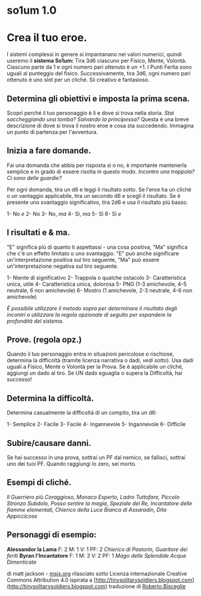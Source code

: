 # so1um 1.0

# Crea il tuo eroe.

I sistemi complessi in genere si impantanano nei valori numerici, quindi useremo il **sistema So1um:** Tira 3d6 ciascuno per Fisico, Mente, Volontà. Ciascuno parte da 1 e ogni numero pari ottenuto è un +1. I Punti Ferita sono uguali al punteggio del fisico. Successivamente, tira 3d6, ogni numero pari ottenuto è uno slot per un cliché. Sii creativo e fantasioso.

## Determina gli obiettivi e imposta la prima scena.

Scopri perché il tuo personaggio è lì e dove si trova nella storia. *Stai saccheggiando una tomba? Salvando la principessa?* Questa è una breve descrizione di dove si trova il nostro eroe e cosa sta succedendo. Immagina un punto di partenza per l'avventura.

## Inizia a fare domande.

Fai una domanda che abbia per risposta sì o no, è importante mantenerla semplice e in grado di essere risolta in questo modo. *Incontro una trappola? Ci sono delle guardie?*

Per ogni domanda, tira un d6 e leggi il risultato sotto. Se l'eroe ha un cliché o un vantaggio applicabile, tira un secondo d6 e scegli il risultato. Se è presente uno svantaggio significativo, tira 2d6 e usa il risultato più basso.

1- No *e*
2- No
3- No, *ma*
4- Sì, *ma*
5- Sì
6- Sì *e*

## I risultati e & ma.

"E" significa più di quanto ti aspettassi - una cosa positiva, "Ma" significa che c'è un effetto limitato o uno svantaggio. "E" può anche significare un'interpretazione positiva sul tiro seguente, "Ma" può essere un'interpretazione negativa sul tiro seguente.

1- Niente di significativo
2- Trappola o qualche ostacolo
3- Caratteristica unica, utile
4- Caratteristica unica, dolorosa
5- PNG (1-3 amichevole, 4-5 neutrale, 6 non amichevole)
6- Mostro (1 amichevole, 2-3 neutrale, 4-6 non amichevole)

*È possibile utilizzare il metodo sopra per determinare il risultato degli incontri o utilizzare la regola opzionale di seguito per espandere la profondità del sistema.*

## Prove. (regola opz.)

Quando il tuo personaggio entra in situazioni pericolose o rischiose, determina la difficoltà (tramite licenza narrativa o dadi, *vedi sotto*). Usa dadi uguali a Fisico, Mente o Volontà per la Prova. Se è applicabile un cliché, aggiungi un dado al tiro. Se UN dado eguaglia o supera la Difficoltà, hai successo!

## Determina la difficoltà.

Determina casualmente la difficoltà di un compito, tira un d6:

1- Semplice
2- Facile
3- Facile
4- Ingannevole
5- Ingannevole
6- Difficile

## Subire/causare danni.

Se hai successo in una prova, sottrai un PF dal nemico, se fallisci, sottrai uno dei tuoi PF. Quando raggiungi lo zero, sei morto.

## Esempi di cliché.

*Il Guerriero più Coraggioso, Monaco Esperto, Ladro Tuttofare, Piccolo Stronzo Subdolo, Posso sentire la magia, Speziale del Re, Incantatore delle fiamme elementali, Chierico della Luce Bianca di Assaradin, Dita Appiccicose*

## Personaggi di esempio:

**Alessandor la Lama** F: 2 M: 1 V: 1 PF: 2 *Chierico di Pastorin, Guaritore dei feriti*
**Byran l'Incantatore** F: 1 M: 3 V: 2 PF: 1 *Mago delle Splendide Acque Dimenticate*

di matt jackson - [msjx.org](http://msjx.org)
rilasciato sotto Licenza internazionale Creative Commons Attribution 4.0 ispirata a [http://tinysolitarysoldiers.blogspot.com](http://tinysolitarysoldiers.blogspot.com)
traduzione di [Roberto Bisceglie](https://zeruhur.space)